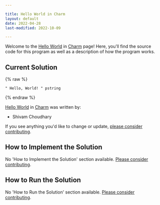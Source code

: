 ```yaml
---

title: Hello World in Charm
layout: default
date: 2022-04-28
last-modified: 2022-10-09

---
```


Welcome to the [Hello World](https://sampleprograms.io/projects/hello-world) in [Charm](https://sampleprograms.io/languages/charm) page! Here, you'll find the source code for this program as well as a description of how the program works.

## Current Solution

{% raw %}

```charm
" Hello, World! " pstring
```

{% endraw %}

[Hello World](https://sampleprograms.io/projects/hello-world) in [Charm](https://sampleprograms.io/languages/charm) was written by:

- Shivam Choudhary

If you see anything you'd like to change or update, [please consider contributing](https://github.com/TheRenegadeCoder/sample-programs).

## How to Implement the Solution

No 'How to Implement the Solution' section available. [Please consider contributing](https://github.com/TheRenegadeCoder/sample-programs-website).

## How to Run the Solution

No 'How to Run the Solution' section available. [Please consider contributing](https://github.com/TheRenegadeCoder/sample-programs-website).